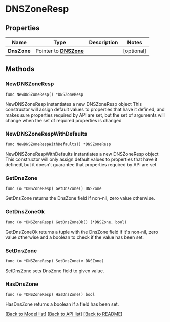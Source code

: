 # DNSZoneResp

## Properties

Name | Type | Description | Notes
------------ | ------------- | ------------- | -------------
**DnsZone** | Pointer to [**DNSZone**](DNSZone.md) |  | [optional] 

## Methods

### NewDNSZoneResp

`func NewDNSZoneResp() *DNSZoneResp`

NewDNSZoneResp instantiates a new DNSZoneResp object
This constructor will assign default values to properties that have it defined,
and makes sure properties required by API are set, but the set of arguments
will change when the set of required properties is changed

### NewDNSZoneRespWithDefaults

`func NewDNSZoneRespWithDefaults() *DNSZoneResp`

NewDNSZoneRespWithDefaults instantiates a new DNSZoneResp object
This constructor will only assign default values to properties that have it defined,
but it doesn't guarantee that properties required by API are set

### GetDnsZone

`func (o *DNSZoneResp) GetDnsZone() DNSZone`

GetDnsZone returns the DnsZone field if non-nil, zero value otherwise.

### GetDnsZoneOk

`func (o *DNSZoneResp) GetDnsZoneOk() (*DNSZone, bool)`

GetDnsZoneOk returns a tuple with the DnsZone field if it's non-nil, zero value otherwise
and a boolean to check if the value has been set.

### SetDnsZone

`func (o *DNSZoneResp) SetDnsZone(v DNSZone)`

SetDnsZone sets DnsZone field to given value.

### HasDnsZone

`func (o *DNSZoneResp) HasDnsZone() bool`

HasDnsZone returns a boolean if a field has been set.


[[Back to Model list]](../README.md#documentation-for-models) [[Back to API list]](../README.md#documentation-for-api-endpoints) [[Back to README]](../README.md)


